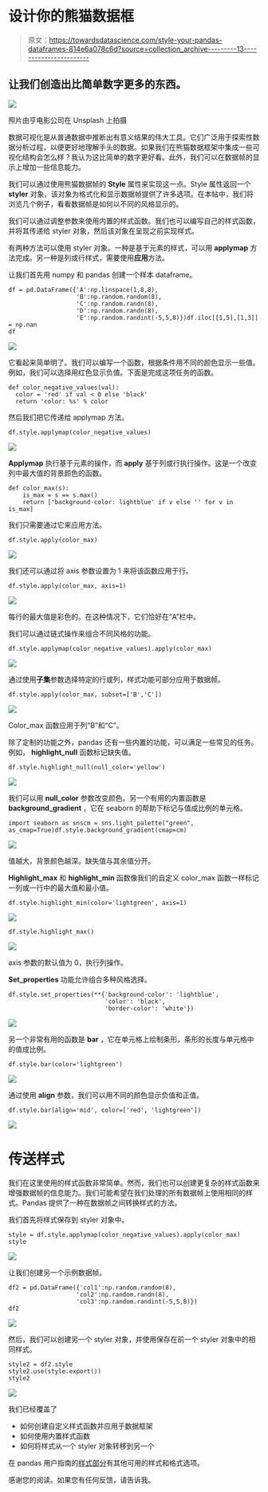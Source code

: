 # 设计你的熊猫数据框

> 原文：<https://towardsdatascience.com/style-your-pandas-dataframes-814e6a078c6d?source=collection_archive---------13----------------------->

## 让我们创造出比简单数字更多的东西。

![](img/a41e468a660e68f5a99cbfc63fb50ff5.png)

照片由亨电影公司在 Unsplash 上拍摄

数据可视化是从普通数据中推断出有意义结果的伟大工具。它们广泛用于探索性数据分析过程，以便更好地理解手头的数据。如果我们在熊猫数据框架中集成一些可视化结构会怎么样？我认为这比简单的数字更好看。此外，我们可以在数据帧的显示上增加一些信息能力。

我们可以通过使用熊猫数据帧的 **Style** 属性来实现这一点。Style 属性返回一个 **styler** 对象，该对象为格式化和显示数据帧提供了许多选项。在本帖中，我们将浏览几个例子，看看数据帧是如何以不同的风格显示的。

我们可以通过调整参数来使用内置的样式函数。我们也可以编写自己的样式函数，并将其传递给 styler 对象，然后该对象在呈现之前实现样式。

有两种方法可以使用 styler 对象。一种是基于元素的样式，可以用 **applymap** 方法完成。另一种是列或行样式，需要使用**应用**方法。

让我们首先用 numpy 和 pandas 创建一个样本 dataframe。

```
df = pd.DataFrame({'A':np.linspace(1,8,8),
                   'B':np.random.random(8),
                   'C':np.random.randn(8),
                   'D':np.random.randn(8),
                   'E':np.random.randint(-5,5,8)})df.iloc[[1,5],[1,3]] = np.nan
df
```

![](img/b3d90f91657133a63a7f3690503ba5cb.png)

它看起来简单明了。我们可以编写一个函数，根据条件用不同的颜色显示一些值。例如，我们可以选择用红色显示负值。下面是完成这项任务的函数。

```
def color_negative_values(val):
  color = 'red' if val < 0 else 'black'
  return 'color: %s' % color
```

然后我们把它传递给 applymap 方法。

```
df.style.applymap(color_negative_values)
```

![](img/165f59326ab021de790d224e867ce807.png)

**Applymap** 执行基于元素的操作，而 **apply** 基于列或行执行操作。这是一个改变列中最大值的背景颜色的函数。

```
def color_max(s):
    is_max = s == s.max()
    return ['background-color: lightblue' if v else '' for v in    is_max]
```

我们只需要通过它来应用方法。

```
df.style.apply(color_max)
```

![](img/7e468616bd86e41b54d55786e0074125.png)

我们还可以通过将 axis 参数设置为 1 来将该函数应用于行。

```
df.style.apply(color_max, axis=1)
```

![](img/b2ac6593fa6434cc8ab26617f2509681.png)

每行的最大值是彩色的。在这种情况下，它们恰好在“A”栏中。

我们可以通过链式操作来组合不同风格的功能。

```
df.style.applymap(color_negative_values).apply(color_max)
```

![](img/87f93fcebdd6ee2fc1afd0d6987e045e.png)

通过使用**子集**参数选择特定的行或列，样式功能可部分应用于数据帧。

```
df.style.apply(color_max, subset=['B','C'])
```

![](img/f2d3ec9beb34c5dbef36b39305d1a54a.png)

Color_max 函数应用于列“B”和“C”。

除了定制的功能之外，pandas 还有一些内置的功能，可以满足一些常见的任务。例如， **highlight_null** 函数标记缺失值。

```
df.style.highlight_null(null_color='yellow')
```

![](img/0867b9ce344a2b88f8c7c2a8d7bd0191.png)

我们可以用 **null_color** 参数改变颜色。另一个有用的内置函数是 **background_gradient** ，它在 seaborn 的帮助下标记与值成比例的单元格。

```
import seaborn as snscm = sns.light_palette("green", as_cmap=True)df.style.background_gradient(cmap=cm)
```

![](img/a96ea45b82b2ea7e4b2c8405c0e1c20d.png)

值越大，背景颜色越深。缺失值与其余值分开。

**Highlight_max** 和 **highlight_min** 函数像我们的自定义 color_max 函数一样标记一列或一行中的最大值和最小值。

```
df.style.highlight_min(color='lightgreen', axis=1)
```

![](img/ba52fab6c2d391a72b26d36801c03bc6.png)

```
df.style.highlight_max()
```

![](img/216cc169e3bf14a6e6b0c8399d227086.png)

axis 参数的默认值为 0，执行列操作。

**Set_properties** 功能允许组合多种风格选择。

```
df.style.set_properties(**{'background-color': 'lightblue',
                           'color': 'black',
                           'border-color': 'white'})
```

![](img/83643a06b89c82c3d2eb6d9264a79f76.png)

另一个非常有用的函数是 **bar** ，它在单元格上绘制条形，条形的长度与单元格中的值成比例。

```
df.style.bar(color='lightgreen')
```

![](img/00aeb11b2204d16f2766e1882750913a.png)

通过使用 **align** 参数，我们可以用不同的颜色显示负值和正值。

```
df.style.bar(align='mid', color=['red', 'lightgreen'])
```

![](img/19f608a706f0c5c0155546c06f75fa47.png)

# **传送样式**

我们在这里使用的样式函数非常简单。然而，我们也可以创建更复杂的样式函数来增强数据帧的信息能力。我们可能希望在我们处理的所有数据帧上使用相同的样式。Pandas 提供了一种在数据帧之间转换样式的方法。

我们首先将样式保存到 styler 对象中。

```
style = df.style.applymap(color_negative_values).apply(color_max)
style
```

![](img/d5578ea40ac0d86d07c1122a07902dd1.png)

让我们创建另一个示例数据帧。

```
df2 = pd.DataFrame({'col1':np.random.random(8),
                   'col2':np.random.randn(8),
                   'col3':np.random.randint(-5,5,8)})
df2
```

![](img/6aa147bba82205a381c99d9949fe74cd.png)

然后，我们可以创建另一个 styler 对象，并使用保存在前一个 styler 对象中的相同样式。

```
style2 = df2.style
style2.use(style.export())
style2
```

![](img/b5238f27ece6e7579d7a092c4a594109.png)

我们已经覆盖了

*   如何创建自定义样式函数并应用于数据框架
*   如何使用内置样式函数
*   如何将样式从一个 styler 对象转移到另一个

在 pandas 用户指南的[样式部分](https://pandas.pydata.org/docs/user_guide/style.html)有其他可用的样式和格式选项。

感谢您的阅读。如果您有任何反馈，请告诉我。